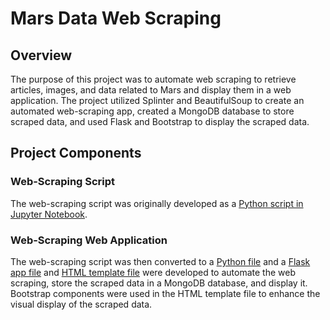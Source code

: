 # Mars Data Web Scraping

## Overview
The purpose of this project was to automate web scraping to retrieve articles, images, and data related to Mars and display them in a web application. The project utilized Splinter and BeautifulSoup to create an automated web-scraping app, created a MongoDB database to store scraped data, and used Flask and Bootstrap to display the scraped data.  

## Project Components

### Web-Scraping Script
The web-scraping script was originally developed as a [Python script in Jupyter Notebook](Mission_to_Mars_Challenge.ipynb).

### Web-Scraping Web Application
The web-scraping script was then converted to a [Python file](scraping.py) and a [Flask app file](app.py) and [HTML template file](templates/index.html) were developed to automate the web scraping, store the scraped data in a MongoDB database, and display it. Bootstrap components were used in the HTML template file to enhance the visual display of the scraped data.
